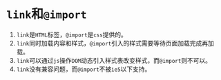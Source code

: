 # `link`和`@import`

1. `link`是`HTML`标签，`@import`是`css`提供的。
2. `link`同时加载内容和样式，`@import`引入的样式需要等待页面加载完成再加载。
3. `link`可以通过`js`操作`DOM`动态引入样式表改变样式，而`@import`则不可以。
4. `link`没有兼容问题，而`@import`不被`ie5`以下支持。
